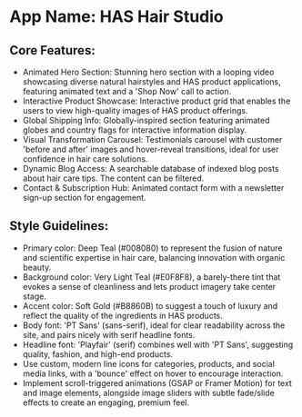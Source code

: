 # **App Name**: HAS Hair Studio

## Core Features:

- Animated Hero Section: Stunning hero section with a looping video showcasing diverse natural hairstyles and HAS product applications, featuring animated text and a 'Shop Now' call to action.
- Interactive Product Showcase: Interactive product grid that enables the users to view high-quality images of HAS product offerings.
- Global Shipping Info: Globally-inspired section featuring animated globes and country flags for interactive information display.
- Visual Transformation Carousel: Testimonials carousel with customer 'before and after' images and hover-reveal transitions, ideal for user confidence in hair care solutions.
- Dynamic Blog Access: A searchable database of indexed blog posts about hair care tips. The content can be filtered.
- Contact & Subscription Hub: Animated contact form with a newsletter sign-up section for engagement.

## Style Guidelines:

- Primary color: Deep Teal (#008080) to represent the fusion of nature and scientific expertise in hair care, balancing innovation with organic beauty.
- Background color: Very Light Teal (#E0F8F8), a barely-there tint that evokes a sense of cleanliness and lets product imagery take center stage.
- Accent color: Soft Gold (#B8860B) to suggest a touch of luxury and reflect the quality of the ingredients in HAS products.
- Body font: 'PT Sans' (sans-serif), ideal for clear readability across the site, and pairs nicely with serif headline fonts.
- Headline font: 'Playfair' (serif) combines well with 'PT Sans', suggesting quality, fashion, and high-end products.
- Use custom, modern line icons for categories, products, and social media links, with a 'bounce' effect on hover to encourage interaction.
- Implement scroll-triggered animations (GSAP or Framer Motion) for text and image elements, alongside image sliders with subtle fade/slide effects to create an engaging, premium feel.